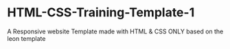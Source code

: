 # HTML-CSS-Training-Template-1
A Responsive website Template made with HTML &amp; CSS ONLY based on the leon template 
